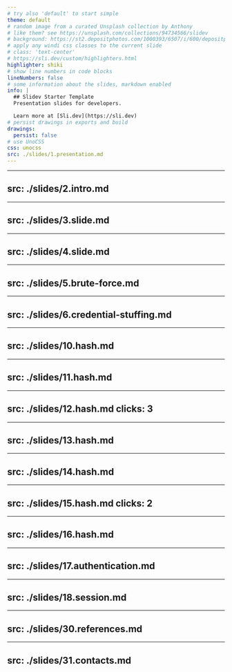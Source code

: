 ```yaml
---
# try also 'default' to start simple
theme: default
# random image from a curated Unsplash collection by Anthony
# like them? see https://unsplash.com/collections/94734566/slidev
# background: https://st2.depositphotos.com/1000393/6507/i/600/depositphotos_65076917-stock-photo-hacker-and-terrorism-fight.jpg
# apply any windi css classes to the current slide
# class: 'text-center'
# https://sli.dev/custom/highlighters.html
highlighter: shiki
# show line numbers in code blocks
lineNumbers: false
# some information about the slides, markdown enabled
info: |
  ## Slidev Starter Template
  Presentation slides for developers.

  Learn more at [Sli.dev](https://sli.dev)
# persist drawings in exports and build
drawings:
  persist: false
# use UnoCSS
css: unocss
src: ./slides/1.presentation.md
---
```


---
src: ./slides/2.intro.md
---

---
src: ./slides/3.slide.md
---

---
src: ./slides/4.slide.md
---

---
src: ./slides/5.brute-force.md
---

---
src: ./slides/6.credential-stuffing.md
---

---
src: ./slides/10.hash.md
---

---
src: ./slides/11.hash.md
---

---
src: ./slides/12.hash.md
clicks: 3
---

---
src: ./slides/13.hash.md
---

---
src: ./slides/14.hash.md
---

---
src: ./slides/15.hash.md
clicks: 2
---

---
src: ./slides/16.hash.md
---

---
src: ./slides/17.authentication.md
---

---
src: ./slides/18.session.md
---

---
src: ./slides/30.references.md
---

---
src: ./slides/31.contacts.md
---

